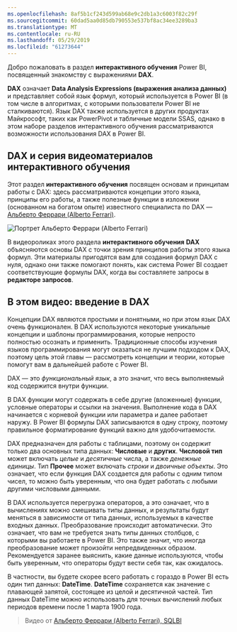 ```yaml
---
ms.openlocfilehash: 8af5b1cf243d599ab68e9c2db1a3c6003f82c29f
ms.sourcegitcommit: 60dad5aa0d85db790553e537bf8ac34ee3289ba3
ms.translationtype: MT
ms.contentlocale: ru-RU
ms.lasthandoff: 05/29/2019
ms.locfileid: "61273644"
---
```

Добро пожаловать в раздел **интерактивного обучения** Power BI, посвященный знакомству с выражениями **DAX**.

**DAX** означает **Data Analysis Expressions (выражения анализа данных)** и представляет собой язык формул, который используется в Power BI (в том числе в алгоритмах, с которыми пользователи Power BI не сталкиваются). Язык DAX также используется в других продуктах Майкрософт, таких как PowerPivot и табличные модели SSAS, однако в этом наборе разделов интерактивного обучения рассматриваются возможности использования DAX в Power BI.

## <a name="dax-and-this-guided-learning-video-series"></a>DAX и серия видеоматериалов интерактивного обучения
Этот раздел **интерактивного обучения** посвящен основам и принципам работы с DAX: здесь рассматриваются концепции этого языка, принципы его работы, а также полезные функции в изложении (основанном на богатом опыте) известного специалиста по DAX — [Альберто Феррари (Alberto Ferrari)](http://www.sqlbi.com/learning-dax).

![Портрет Альберто Феррари (Alberto Ferrari)](media/7-1-intro-to-dax/intro_dax_6_alberto_ferrari.png)

В видеороликах этого раздела **интерактивного обучения** **DAX** объясняются основы DAX с точки зрения принципов работы этого языка формул. Эти материалы пригодятся вам для создания формул DAX с нуля, однако они также помогают понять, как система Power BI создает соответствующие формулы DAX, когда вы составляете запросы в **редакторе запросов**.

## <a name="in-this-video---introduction-to-dax"></a>В этом видео: введение в DAX
Концепции DAX являются простыми и понятными, но при этом язык DAX очень функционален. В DAX используются некоторые уникальные концепции и шаблоны программирования, которые непросто полностью осознать и применить. Традиционные способы изучения языков программирования могут оказаться не лучшим подходом к DAX, поэтому цель этой главы — рассмотреть концепции и теории, которые помогут вам в дальнейшей работе с Power BI.

DAX — это *функциональный язык*, а это значит, что весь выполняемый код содержится внутри функции.

В DAX функции могут содержать в себе другие (вложенные) функции, условные операторы и ссылки на значения. Выполнение кода в DAX начинается с корневой функции или параметра и далее работает наружу. В Power BI формулы DAX записываются в одну строку, поэтому правильное форматирование функций важно для удобочитаемости.

DAX предназначен для работы с таблицами, поэтому он содержит только два основных типа данных: **Числовые** и **других**. **Числовой тип** может включать *целые* и *десятичные* числа, а также *денежные единицы*. Тип **Прочее** может включать *строки* и *двоичные объекты*. Это означает, что если функция DAX создается для работы с одним типом чисел, то можно быть уверенным, что она будет работать с любыми другими числовыми данными.

В DAX используется перегрузка операторов, а это означает, что в вычислениях можно смешивать типы данных, и результаты будут меняться в зависимости от типа данных, используемых в качестве входных данных. Преобразование происходит автоматически. Это означает, что вам не требуется знать типы данных столбцов, с которыми вы работаете в Power BI. Это также значит, что иногда преобразование может произойти непредвиденных образом. Рекомендуется заранее выяснить, какие данные используются, чтобы быть уверенным, что операторы будут вести себя так, как ожидалось.

В частности, вы будете скорее всего работать с гораздо в Power BI есть один тип данных: **DateTime**. **DateTime** сохраняется как значение с плавающей запятой, состоящее из целой и десятичной частей. Тип данных DateTime можно использовать для точных вычислений любых периодов времени после 1 марта 1900 года.

> Видео от [Альберто Феррари (Alberto Ferrari), SQLBI](http://www.sqlbi.com/learning-dax/?utm_source=powerbi&utm_medium=marketing&utm_campaign=after-summit)
> 
> 

